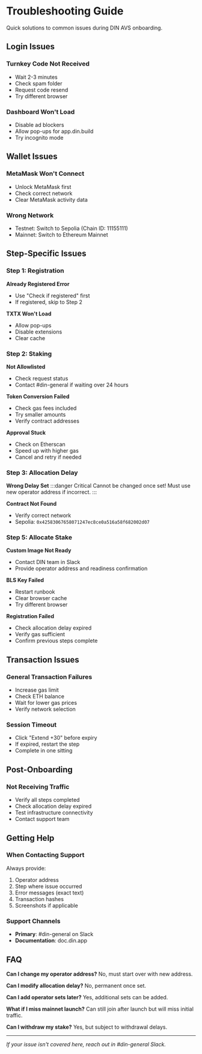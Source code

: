 # Troubleshooting Guide

Quick solutions to common issues during DIN AVS onboarding.

## Login Issues

### Turnkey Code Not Received
- Wait 2-3 minutes
- Check spam folder
- Request code resend
- Try different browser

### Dashboard Won't Load
- Disable ad blockers
- Allow pop-ups for app.din.build
- Try incognito mode

## Wallet Issues

### MetaMask Won't Connect
- Unlock MetaMask first
- Check correct network
- Clear MetaMask activity data

### Wrong Network
- Testnet: Switch to Sepolia (Chain ID: 11155111)
- Mainnet: Switch to Ethereum Mainnet

## Step-Specific Issues

### Step 1: Registration

**Already Registered Error**
- Use "Check if registered" first
- If registered, skip to Step 2

**TXTX Won't Load**
- Allow pop-ups
- Disable extensions
- Clear cache

### Step 2: Staking

**Not Allowlisted**
- Check request status
- Contact #din-general if waiting over 24 hours

**Token Conversion Failed**
- Check gas fees included
- Try smaller amounts
- Verify contract addresses

**Approval Stuck**
- Check on Etherscan
- Speed up with higher gas
- Cancel and retry if needed

### Step 3: Allocation Delay

**Wrong Delay Set**
:::danger Critical
Cannot be changed once set! Must use new operator address if incorrect.
:::

**Contract Not Found**
- Verify correct network
- Sepolia: `0x42583067658071247ec8ce0a516a58f682002d07`

### Step 5: Allocate Stake

**Custom Image Not Ready**
- Contact DIN team in Slack
- Provide operator address and readiness confirmation

**BLS Key Failed**
- Restart runbook
- Clear browser cache
- Try different browser

**Registration Failed**
- Check allocation delay expired
- Verify gas sufficient
- Confirm previous steps complete

## Transaction Issues

### General Transaction Failures
- Increase gas limit
- Check ETH balance
- Wait for lower gas prices
- Verify network selection

### Session Timeout
- Click "Extend +30" before expiry
- If expired, restart the step
- Complete in one sitting

## Post-Onboarding

### Not Receiving Traffic
- Verify all steps completed
- Check allocation delay expired
- Test infrastructure connectivity
- Contact support team

## Getting Help

### When Contacting Support

Always provide:
1. Operator address
2. Step where issue occurred
3. Error messages (exact text)
4. Transaction hashes
5. Screenshots if applicable

### Support Channels
- **Primary**: #din-general on Slack
- **Documentation**: doc.din.app

## FAQ

**Can I change my operator address?**
No, must start over with new address.

**Can I modify allocation delay?**
No, permanent once set.

**Can I add operator sets later?**
Yes, additional sets can be added.

**What if I miss mainnet launch?**
Can still join after launch but will miss initial traffic.

**Can I withdraw my stake?**
Yes, but subject to withdrawal delays.

---

*If your issue isn't covered here, reach out in #din-general Slack.*